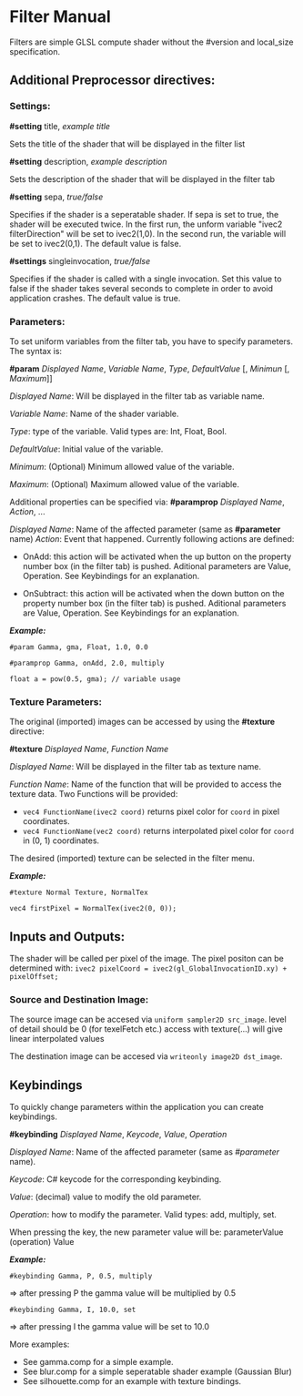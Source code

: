 # Filter Manual

Filters are simple GLSL compute shader without the #version and local_size specification.

## Additional Preprocessor directives:
### Settings:

**#setting** title, *example title*

Sets the title of the shader that will be displayed in the filter list

**#setting** description, *example description*

Sets the description of the shader that will be displayed in the filter tab

**#setting** sepa, *true/false*

Specifies if the shader is a seperatable shader. If sepa is set to true, the shader will be executed twice. In the first run, the unform variable "ivec2 filterDirection" will be set to ivec2(1,0). In the second run, the variable will be set to ivec2(0,1). The default value is false.

**#settings** singleinvocation, *true/false*

Specifies if the shader is called with a single invocation. Set this value to
false if the shader takes several seconds to complete in order to avoid application crashes.
The default value is true.

### Parameters:

To set uniform variables from the filter tab, you have to specify parameters.
The syntax is:

**#param** *Displayed Name*, *Variable Name*, *Type*, *DefaultValue* [, *Minimun* [, *Maximum*]]

*Displayed Name*: Will be displayed in the filter tab as variable name.

*Variable Name*: Name of the shader variable.

*Type*: type of the variable. Valid types are: Int, Float, Bool.

*DefaultValue*: Initial value of the variable.

*Minimum*: (Optional) Minimum allowed value of the variable.

*Maximum*: (Optional) Maximum allowed value of the variable.

Additional properties can be specified via:
**#paramprop** *Displayed Name*, *Action*, ...

*Displayed Name*: Name of the affected parameter (same as **#parameter** name)
*Action*: Event that happened. Currently following actions are defined:
    
- OnAdd: this action will be activated when the up button on the property number box (in the filter tab) is pushed. Aditional parameters are Value, Operation. See Keybindings for an explanation.
    
- OnSubtract: this action will be activated when the down button on the property number box (in the filter tab) is pushed. Aditional parameters are Value, Operation. See Keybindings for an explanation.

***Example:***

`#param Gamma, gma, Float, 1.0, 0.0`

`#paramprop Gamma, onAdd, 2.0, multiply`

`float a = pow(0.5, gma); // variable usage`

### Texture Parameters:

The original (imported) images can be accessed by using the **#texture** directive:

**#texture** *Displayed Name*, *Function Name*

*Displayed Name*: Will be displayed in the filter tab as texture name.

*Function Name*: Name of the function that will be provided to access the texture data. Two Functions will be provided:
* `vec4 FunctionName(ivec2 coord)` returns pixel color for `coord` in pixel coordinates.
* `vec4 FunctionName(vec2 coord)` returns interpolated pixel color for `coord` in (0, 1) coordinates.
 
The desired (imported) texture can be selected in the filter menu.
 
***Example:***

`#texture Normal Texture, NormalTex`

`vec4 firstPixel = NormalTex(ivec2(0, 0));`

## Inputs and Outputs:

The shader will be called per pixel of the image. The pixel positon can be determined
with: `ivec2 pixelCoord = ivec2(gl_GlobalInvocationID.xy) + pixelOffset;`

### Source and Destination Image:

The source image can be accesed via `uniform sampler2D src_image`.
level of detail should be 0 (for texelFetch etc.)
access with texture(...) will give linear interpolated values

The destination image can be accesed via `writeonly image2D dst_image`.

## Keybindings

To quickly change parameters within the application you can create keybindings.

**#keybinding** *Displayed Name*, *Keycode*, *Value*, *Operation*

*Displayed Name*: Name of the affected parameter (same as *#parameter* name).

*Keycode*: C# keycode for the corresponding keybinding.

*Value*: (decimal) value to modify the old parameter.

*Operation*: how to modify the parameter. Valid types: add, multiply, set.

When pressing the key, the new parameter value will be: parameterValue (operation) Value

***Example:***

`#keybinding Gamma, P, 0.5, multiply`

=> after pressing P the gamma value will be multiplied by 0.5

`#keybinding Gamma, I, 10.0, set`

=> after pressing I the gamma value will be set to 10.0

More examples:

* See gamma.comp for a simple example.
* See blur.comp for a simple seperatable shader example (Gaussian Blur) 
* See silhouette.comp for an example with texture bindings.
